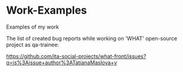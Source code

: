 # Work-Examples
Examples of my work 

The list of created bug reports while working on 'WHAT' open-source project as qa-trainee:

https://github.com/ita-social-projects/what-front/issues?q=is%3Aissue+author%3ATatianaMaslova+v
